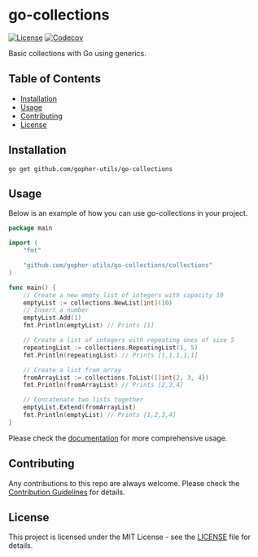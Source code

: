 # go-collections

<p>
<a href="https://github.com/gopher-utils/go-collections/blob/main/LICENSE"><img src="https://img.shields.io/badge/license-MIT-purple" alt="License"></a>
<a href="https://codecov.io/gh/gopher-utils/go-collections"><img src="https://codecov.io/gh/gopher-utils/go-collections/graph/badge.svg?token=Z6SU2GOHDI" alt="Codecov"></a>
</p>

Basic collections with Go using generics.

## Table of Contents

- [Installation](#installation)
- [Usage](#usage)
- [Contributing](#contributing)
- [License](#license)

## Installation

```shell
go get github.com/gopher-utils/go-collections
```

## Usage

Below is an example of how you can use go-collections in your project.

```go
package main

import (
	"fmt"

	"github.com/gopher-utils/go-collections/collections"
)

func main() {
	// Create a new empty list of integers with capacity 10
	emptyList := collections.NewList[int](10)
	// Insert a number
	emptyList.Add(1)
	fmt.Println(emptyList) // Prints [1]

	// Create a list of integers with repeating ones of size 5
	repeatingList := collections.RepeatingList(1, 5)
	fmt.Println(repeatingList) // Prints [1,1,1,1,1]

	// Create a list from array
	fromArrayList := collections.ToList([]int{2, 3, 4})
	fmt.Println(fromArrayList) // Prints [2,3,4]

	// Concatenate two lists together
	emptyList.Extend(fromArrayList)
	fmt.Println(emptyList) // Prints [1,2,3,4]
}

```

Please check the [documentation](https://pkg.go.dev/github.com/gopher-utils/go-collections) for more comprehensive usage.

## Contributing

Any contributions to this repo are always welcome. Please check the [Contribution Guidelines](CONTRIBUTING.md) for details.

## License

This project is licensed under the MIT License - see the [LICENSE](LICENSE) file for details.
